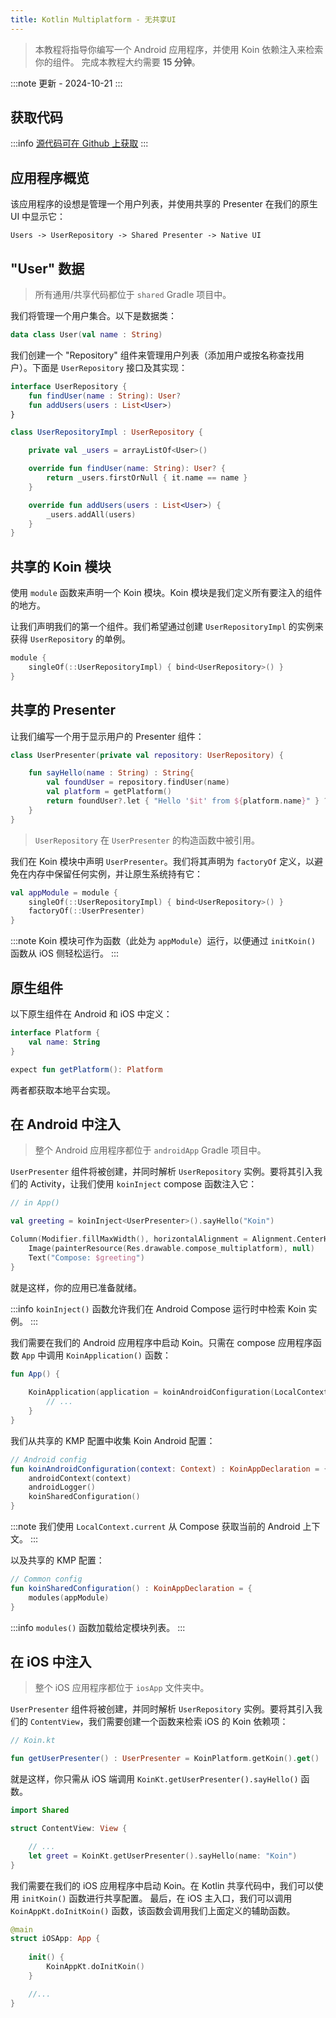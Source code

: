 ```yaml
---
title: Kotlin Multiplatform - 无共享UI
---
```


> 本教程将指导你编写一个 Android 应用程序，并使用 Koin 依赖注入来检索你的组件。
> 完成本教程大约需要 **15 分钟**。

:::note
更新 - 2024-10-21
:::

## 获取代码

:::info
[源代码可在 Github 上获取](https://github.com/InsertKoinIO/koin-getting-started/tree/main/KotlinMultiplatform)
:::

## 应用程序概览

该应用程序的设想是管理一个用户列表，并使用共享的 Presenter 在我们的原生 UI 中显示它：

`Users -> UserRepository -> Shared Presenter -> Native UI`

## "User" 数据

> 所有通用/共享代码都位于 `shared` Gradle 项目中。

我们将管理一个用户集合。以下是数据类：

```kotlin
data class User(val name : String)
```

我们创建一个 "Repository" 组件来管理用户列表（添加用户或按名称查找用户）。下面是 `UserRepository` 接口及其实现：

```kotlin
interface UserRepository {
    fun findUser(name : String): User?
    fun addUsers(users : List<User>)
}

class UserRepositoryImpl : UserRepository {

    private val _users = arrayListOf<User>()

    override fun findUser(name: String): User? {
        return _users.firstOrNull { it.name == name }
    }

    override fun addUsers(users : List<User>) {
        _users.addAll(users)
    }
}
```

## 共享的 Koin 模块

使用 `module` 函数来声明一个 Koin 模块。Koin 模块是我们定义所有要注入的组件的地方。

让我们声明我们的第一个组件。我们希望通过创建 `UserRepositoryImpl` 的实例来获得 `UserRepository` 的单例。

```kotlin
module {
    singleOf(::UserRepositoryImpl) { bind<UserRepository>() }
}
```

## 共享的 Presenter

让我们编写一个用于显示用户的 Presenter 组件：

```kotlin
class UserPresenter(private val repository: UserRepository) {

    fun sayHello(name : String) : String{
        val foundUser = repository.findUser(name)
        val platform = getPlatform()
        return foundUser?.let { "Hello '$it' from ${platform.name}" } ?: "User '$name' not found!"
    }
}
```

> `UserRepository` 在 `UserPresenter` 的构造函数中被引用。

我们在 Koin 模块中声明 `UserPresenter`。我们将其声明为 `factoryOf` 定义，以避免在内存中保留任何实例，并让原生系统持有它：

```kotlin
val appModule = module {
    singleOf(::UserRepositoryImpl) { bind<UserRepository>() }
    factoryOf(::UserPresenter)
}
```

:::note
Koin 模块可作为函数（此处为 `appModule`）运行，以便通过 `initKoin()` 函数从 iOS 侧轻松运行。
:::

## 原生组件

以下原生组件在 Android 和 iOS 中定义：

```kotlin
interface Platform {
    val name: String
}

expect fun getPlatform(): Platform
```

两者都获取本地平台实现。

## 在 Android 中注入

> 整个 Android 应用程序都位于 `androidApp` Gradle 项目中。

`UserPresenter` 组件将被创建，并同时解析 `UserRepository` 实例。要将其引入我们的 Activity，让我们使用 `koinInject` compose 函数注入它：

```kotlin
// in App()

val greeting = koinInject<UserPresenter>().sayHello("Koin")

Column(Modifier.fillMaxWidth(), horizontalAlignment = Alignment.CenterHorizontally) {
    Image(painterResource(Res.drawable.compose_multiplatform), null)
    Text("Compose: $greeting")
}
```

就是这样，你的应用已准备就绪。

:::info
`koinInject()` 函数允许我们在 Android Compose 运行时中检索 Koin 实例。
:::

我们需要在我们的 Android 应用程序中启动 Koin。只需在 compose 应用程序函数 `App` 中调用 `KoinApplication()` 函数：

```kotlin
fun App() {
    
    KoinApplication(application = koinAndroidConfiguration(LocalContext.current)){
        // ...
    }
}
```

我们从共享的 KMP 配置中收集 Koin Android 配置：

```kotlin
// Android config
fun koinAndroidConfiguration(context: Context) : KoinAppDeclaration = {
    androidContext(context)
    androidLogger()
    koinSharedConfiguration()
}
```

:::note
我们使用 `LocalContext.current` 从 Compose 获取当前的 Android 上下文。
:::

以及共享的 KMP 配置：

```kotlin
// Common config
fun koinSharedConfiguration() : KoinAppDeclaration = {
    modules(appModule)
}
```

:::info
`modules()` 函数加载给定模块列表。
:::

## 在 iOS 中注入

> 整个 iOS 应用程序都位于 `iosApp` 文件夹中。

`UserPresenter` 组件将被创建，并同时解析 `UserRepository` 实例。要将其引入我们的 `ContentView`，我们需要创建一个函数来检索 iOS 的 Koin 依赖项：

```kotlin
// Koin.kt

fun getUserPresenter() : UserPresenter = KoinPlatform.getKoin().get()
```

就是这样，你只需从 iOS 端调用 `KoinKt.getUserPresenter().sayHello()` 函数。

```swift
import Shared

struct ContentView: View {

    // ...
    let greet = KoinKt.getUserPresenter().sayHello(name: "Koin")
}
```

我们需要在我们的 iOS 应用程序中启动 Koin。在 Kotlin 共享代码中，我们可以使用 `initKoin()` 函数进行共享配置。
最后，在 iOS 主入口，我们可以调用 `KoinAppKt.doInitKoin()` 函数，该函数会调用我们上面定义的辅助函数。

```swift
@main
struct iOSApp: App {
    
    init() {
        KoinAppKt.doInitKoin()
    }

    //...
}
```
